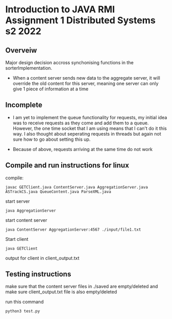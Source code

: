 # Introduction to JAVA RMI Assignment 1 Distributed Systems s2 2022

## Overveiw
Major design decision accross synchonising functions in the sorterImplementation. 

- When a content server sends new data to the aggregate server, it will override the old content for this server, meaning one server can only give 1 piece of information at a time

## Incomplete

- I am yet to implement the queue functionality for requests, my initial idea was to receive requests as they come and add them to a queue. However, the one time socket that I am using means that I can't do it this way. I also thought about seperating requests in threads but again not sure how to go about setting this up. 

- Because of above, requests arriving at the same time do not work

## Compile and run instructions for linux 
compile:
```
javac GETClient.java ContentServer.java AggregationServer.java ASTrackCS.java QueueContent.java ParseXML.java
```
start server
```
java AggregationServer
```
start content server
```
java ContentServer AggregationServer:4567 ./input/file1.txt
```
Start client
```
java GETClient
```
output for client in client_output.txt


## Testing instructions
make sure that the content server files in ./saved are empty/deleted and make sure client_output.txt file is also empty/deleted

run this command 
```
python3 test.py 
```

